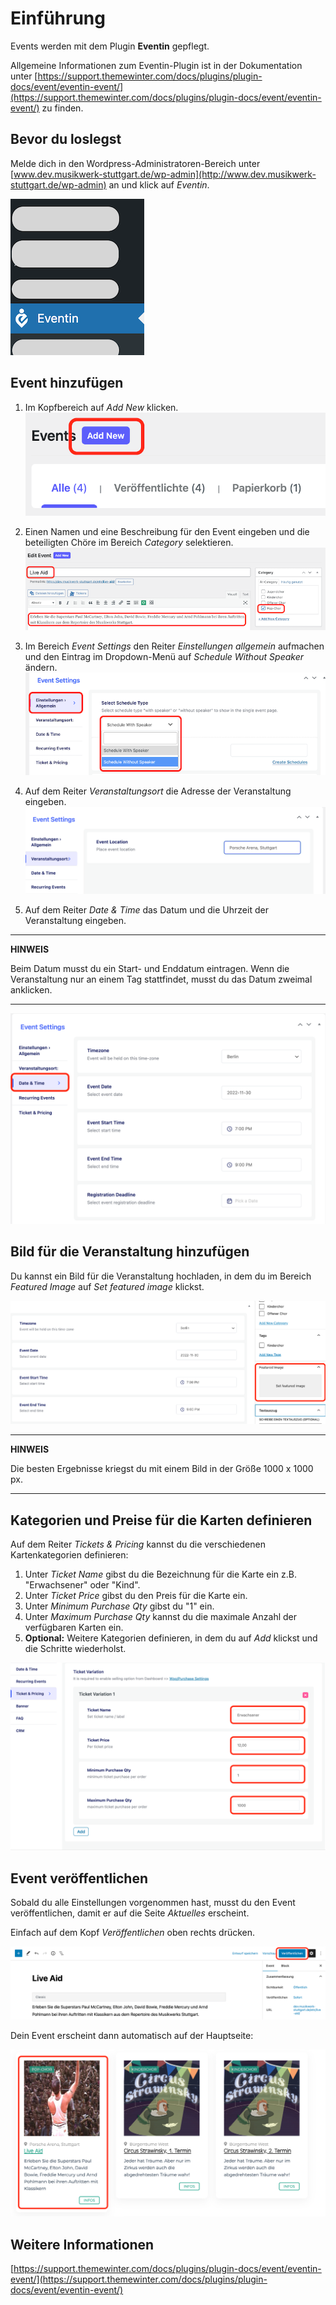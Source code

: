 # Einführung

Events werden mit dem Plugin **Eventin** gepflegt.

Allgemeine Informationen zum Eventin-Plugin ist in der Dokumentation unter [https://support.themewinter.com/docs/plugins/plugin-docs/event/eventin-event/](https://support.themewinter.com/docs/plugins/plugin-docs/event/eventin-event/) zu finden.

## Bevor du loslegst

Melde dich in den Wordpress-Administratoren-Bereich unter [www.dev.musikwerk-stuttgart.de/wp-admin](http://www.dev.musikwerk-stuttgart.de/wp-admin) an und klick auf *Eventin*.

![Eventin-Eintrag im Menü](../img/eventin/eventin_menu.png)

## Event hinzufügen

1. Im Kopfbereich auf *Add New* klicken.
![Add New-Knopf](../img/eventin/eventin_add_new_button.png)

1. Einen Namen und eine Beschreibung für den Event eingeben und die beteiligten Chöre im Bereich *Category* selektieren.
![Eventdetails](../img/eventin/eventin_details.png)

1. Im Bereich *Event Settings* den Reiter *Einstellungen allgemein* aufmachen und den Eintrag im Dropdown-Menü auf *Schedule Without Speaker* ändern.
![Schedule Without Speaker](../img/eventin/eventin_schedule_without_speaker.png)

1. Auf dem Reiter *Veranstaltungsort* die Adresse der Veranstaltung eingeben.
![Veranstaltungsort](../img/eventin/eventin_veranstaltungsort.png)

1. Auf dem Reiter *Date & Time* das Datum und die Uhrzeit der Veranstaltung eingeben.

---
**HINWEIS**

Beim Datum musst du ein Start- und Enddatum eintragen. Wenn die Veranstaltung nur an einem Tag stattfindet, musst du das Datum zweimal anklicken.

---
![Datum & Uhrzeit](../img/eventin/eventin_date_time.png)

## Bild für die Veranstaltung hinzufügen

Du kannst ein Bild für die Veranstaltung hochladen, in dem du im Bereich *Featured Image* auf *Set featured image* klickst.

![Set Featured Image](../img/eventin/eventin_set_featured_image.png)

---
**HINWEIS**

Die besten Ergebnisse kriegst du mit einem Bild in der Größe 1000 x 1000 px.

---

## Kategorien und Preise für die Karten definieren

Auf dem Reiter *Tickets & Pricing* kannst du die verschiedenen Kartenkategorien definieren:
    
1. Unter *Ticket Name* gibst du die Bezeichnung für die Karte ein z.B. "Erwachsener" oder "Kind".
1. Unter *Ticket Price* gibst du den Preis für die Karte ein.
1. Unter *Minimum Purchase Qty* gibst du "1" ein.
1. Unter *Maximum Purchase Qty* kannst du die maximale Anzahl der verfügbaren Karten ein.
1. **Optional:** Weitere Kategorien definieren, in dem du auf *Add* klickst und die Schritte wiederholst.

![Set Ticket Categories](../img/eventin/eventin_ticket_variation.png)

## Event veröffentlichen

Sobald du alle Einstellungen vorgenommen hast, musst du den Event veröffentlichen, damit er auf die Seite *Aktuelles* erscheint.

Einfach auf dem Kopf *Veröffentlichen* oben rechts drücken.

![Publish event](../img/eventin/eventin_event_veroffentlichen.png)

Dein Event erscheint dann automatisch auf der Hauptseite:

![Event result](../img/eventin/eventin_result.png)
 



## Weitere Informationen

[https://support.themewinter.com/docs/plugins/plugin-docs/event/eventin-event/](https://support.themewinter.com/docs/plugins/plugin-docs/event/eventin-event/)
